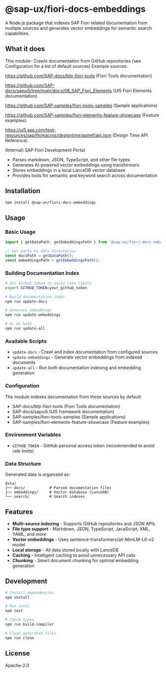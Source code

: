 # @sap-ux/fiori-docs-embeddings

A Node.js package that indexes SAP Fiori related documentation from multiple sources and generates vector embeddings for semantic search capabilities.

## What it does

This module- Crawls documentation from GitHub repositories (see Configuration for a list of default sources)
Example sources:

https://github.com/SAP-docs/btp-fiori-tools (Fiori Tools documentation)

https://github.com/SAP-docs/sapui5/tree/main/docs/06_SAP_Fiori_Elements (UI5 Fiori Elements documentation)

https://github.com/SAP-samples/fiori-tools-samples (Sample applications)

https://github.com/SAP-samples/fiori-elements-feature-showcase (Feature examples)

https://ui5.sap.com/test-resources/sap/fe/macros/designtime/apiref/api.json (Design Time API Reference)

(Internal) SAP Fiori Development Portal


- Parses markdown, JSON, TypeScript, and other file types
- Generates AI-powered vector embeddings using transformers
- Stores embeddings in a local LanceDB vector database
- Provides tools for semantic and keyword search across documentation

## Installation

```bash
npm install @sap-ux/fiori-docs-embeddings
```

## Usage

### Basic Usage

```javascript
import { getDataPath, getEmbeddingsPath } from '@sap-ux/fiori-docs-embeddings';

// Get paths to data directories
const docsPath = getDataPath();
const embeddingsPath = getEmbeddingsPath();
```

### Building Documentation Index

```bash
# Set GitHub token to avoid rate limits
export GITHUB_TOKEN=your_github_token

# Build documentation index
npm run update-docs

# Generate embeddings
npm run update-embeddings

# Or do both
npm run update-all
```

### Available Scripts

- `update-docs` - Crawl and index documentation from configured sources
- `update-embeddings` - Generate vector embeddings from indexed documents  
- `update-all` - Run both documentation indexing and embedding generation

### Configuration

The module indexes documentation from these sources by default:
- SAP-docs/btp-fiori-tools (Fiori Tools documentation)
- SAP-docs/sapui5 (UI5 framework documentation)
- SAP-samples/fiori-tools-samples (Sample applications)
- SAP-samples/fiori-elements-feature-showcase (Feature examples)

### Environment Variables

- `GITHUB_TOKEN` - GitHub personal access token (recommended to avoid rate limits)

### Data Structure

Generated data is organized as:
```
data/
├── docs/           # Parsed documentation files
├── embeddings/     # Vector database (LanceDB)
└── search/         # Search indexes
```

## Features

- **Multi-source indexing** - Supports GitHub repositories and JSON APIs
- **File type support** - Markdown, JSON, TypeScript, JavaScript, XML, YAML, and more
- **Vector embeddings** - Uses sentence-transformers/all-MiniLM-L6-v2 model
- **Local storage** - All data stored locally with LanceDB
- **Caching** - Intelligent caching to avoid unnecessary API calls
- **Chunking** - Smart document chunking for optimal embedding generation

## Development

```bash
# Install dependencies
npm install

# Run tests
npm test

# Check types
npm run build-compiler

# Clean generated files
npm run clean
```

## License

Apache-2.0